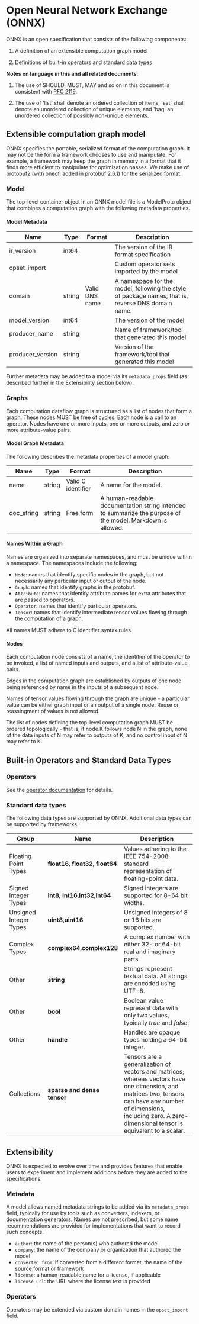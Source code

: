Open Neural Network Exchange (ONNX)
=========

ONNX is an open specification that consists of the following components:

1)  A definition of an extensible computation graph model

2)  Definitions of built-in operators and standard data types

__Notes on language in this and all related documents__:

1. The use of SHOULD, MUST, MAY and so on in this document is consistent with [RFC 2119](https://www.ietf.org/rfc/rfc2119.txt).

2. The use of 'list' shall denote an ordered collection of items, 'set' shall denote an unordered collection of unique elements, and 'bag' an unordered collection of possibly non-unique elements.

Extensible computation graph model
----------------------------------

ONNX specifies the portable, serialized format of the computation graph. It may not be the form a framework chooses to use and manipulate. For example, a framework may keep the graph in memory in a format that it finds more efficient to manipulate for optimization passes. We make use of protobuf2 (with oneof, added in protobuf 2.6.1) for the serialized format.

### Model

The top-level container object in an ONNX model file is a ModelProto object that combines a computation graph with the following metadata properties.

#### Model Metadata

|Name|Type|Format|Description|
|----|----|------|-----------|
|ir_version|int64||The version of the IR format specification|
|opset_import|||Custom operator sets imported by the model|
|domain|string|Valid DNS name|A namespace for the model, following the style of package names, that is, reverse DNS domain name.|
|model_version|int64||The version of the model|
|producer_name|string||Name of framework/tool that generated this model|
|producer_version|string||Version of the framework/tool that generated this model|

Further metadata may be added to a model via its `metadata_props` field (as described further in the Extensibility section below).

### Graphs

Each computation dataflow graph is structured as a list of nodes that form a graph. These nodes MUST be free of cycles. Each node is a call to an operator. Nodes have one or more inputs, one or more outputs, and zero or more attribute-value pairs.

#### Model Graph Metadata

The following describes the metadata properties of a model graph:

|Name|Type|Format|Description|
|----|----|------|-----------|
|name|string|Valid C identifier|A name for the model.|
|doc_string|string|Free form|A human-readable documentation string intended to summarize the purpose of the model. Markdown is allowed.|

#### Names Within a Graph

Names are organized into separate namespaces, and must be unique within a namespace. The namespaces include the following:
 - `Node`: names that identify specific nodes in the graph, but not necessarily any particular input or output of the node.
 - `Graph`: names that identify graphs in the protobuf.
 - `Attribute`: names that identify attribute names for extra attributes that are passed to operators.
 - `Operator`: names that identify particular operators.
 - `Tensor`: names that identify intermediate tensor values flowing through the computation of a graph.

All names MUST adhere to C identifier syntax rules.

#### Nodes

Each computation node consists of a name, the identifier of the operator to be invoked, a list of named inputs and outputs, and a list of attribute-value pairs.

Edges in the computation graph are established by outputs of one node being referenced by name in the inputs of a subsequent node.

Names of tensor values flowing through the graph are unique - a particular value can be either graph input or an output of a single node. Reuse or reassingment of values is not allowed.

The list of nodes defining the top-level computation graph MUST be ordered topologically \- that is, if node K follows node N in the graph, none of the data inputs of N may refer to outputs of K, and no control input of N may refer to K.



Built-in Operators and Standard Data Types
------------------------------------------

### Operators

See the [operator documentation](Operators.md) for details.


### Standard data types

The following data types are supported by ONNX. Additional data types can be supported by frameworks.

|Group|Name|Description|
|-----|----|-----------|
|Floating Point Types|__float16, float32, float64__|Values adhering to the IEEE 754-2008 standard representation of floating-point data.|
|Signed Integer Types|__int8, int16,int32,int64__|Signed integers are supported for 8-64 bit widths.|
|Unsigned Integer Types|__uint8,uint16__| Unsigned integers of 8 or 16 bits are supported.|
|Complex Types|__complex64,complex128__|A complex number with either 32- or 64-bit real and imaginary parts.|
|Other|__string__|Strings represent textual data. All strings are encoded using UTF-8.|
|Other|__bool__|Boolean value represent data with only two values, typically _true_ and _false_.|
|Other|__handle__|Handles are opaque types holding a 64-bit integer.|
|Collections|__sparse and dense tensor__|Tensors are a generalization of vectors and matrices; whereas vectors have one dimension, and matrices two, tensors can have any number of dimensions, including zero. A zero-dimensional tensor is equivalent to a scalar.|

Extensibility
-------------

ONNX is expected to evolve over time and provides features that enable users to experiment and implement additions before they are added to the specifications.

### Metadata

A model allows named metadata strings to be added via its `metadata_props` field, typically for use by tools such as converters, indexers, or documentation generators. Names are not prescribed, but some name recommendations are provided for implementations that want to record such concepts.

- `author`: the name of the person(s) who authored the model
- `company`: the name of the company or organization that authored the model
- `converted_from`: if converted from a different format, the name of the source format or framework
- `license`: a human-readable name for a license, if applicable
- `license_url`: the URL where the license text is provided

### Operators

Operators may be extended via custom domain names in the `opset_import` field.
